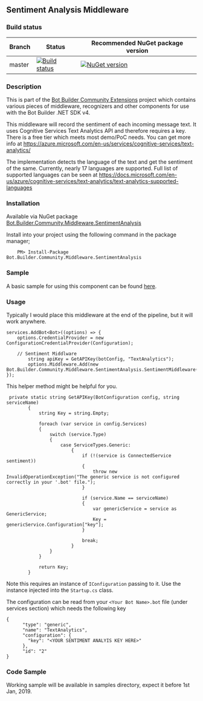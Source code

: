 ## Sentiment Analysis Middleware
 
### Build status
| Branch | Status | Recommended NuGet package version |
| ------ | ------ | ------ |
| master | [![Build status](https://ci.appveyor.com/api/projects/status/b9123gl3kih8x9cb?svg=true)](https://ci.appveyor.com/project/garypretty/botbuilder-community) | [![NuGet version](https://img.shields.io/badge/NuGet-1.0.184-blue.svg)](https://www.nuget.org/packages/Bot.Builder.Community.Middleware.SentimentAnalysis/) |

### Description
This is part of the [Bot Builder Community Extensions](https://github.com/garypretty/botbuilder-community) project which contains various pieces of middleware, recognizers and other components for use with the Bot Builder .NET SDK v4.

This middleware will record the sentiment of each incoming message text. It uses Cognitive Services Text Analytics API and therefore requires a key. There is a free tier which meets most demo/PoC needs.  You can get more info at https://azure.microsoft.com/en-us/services/cognitive-services/text-analytics/

The implementation detects the language of the text and get the sentiment of the same. Currently, nearly 17 languages are supported. Full list of supported languages can be seen at https://docs.microsoft.com/en-us/azure/cognitive-services/text-analytics/text-analytics-supported-languages

### Installation

Available via NuGet package [Bot.Builder.Community.Middleware.SentimentAnalysis](https://www.nuget.org/packages/Bot.Builder.Community.Middleware.SentimentAnalysis/)

Install into your project using the following command in the package manager;
```
    PM> Install-Package Bot.Builder.Community.Middleware.SentimentAnalysis
```

### Sample

A basic sample for using this component can be found [here](../../samples/Sentiment%20Middleware%20Sample).

### Usage

Typically I would place this middleware at the end of the pipeline, but it will work anywhere.  

```
services.AddBot<Bot>((options) => {
    options.CredentialProvider = new ConfigurationCredentialProvider(Configuration);
	
	// Sentiment Middlware
        string apiKey = GetAPIKey(botConfig, "TextAnalytics");
        options.Middleware.Add(new Bot.Builder.Community.Middleware.SentimentAnalysis.SentimentMiddleware(apiKey));
});
```
This helper method might be helpful for you.

```
 private static string GetAPIKey(BotConfiguration config, string serviceName)
        {
            string Key = string.Empty;

            foreach (var service in config.Services)
            {
                switch (service.Type)
                {
                    case ServiceTypes.Generic:
                        {
                            if (!(service is ConnectedService sentiment))
                            {
                                throw new InvalidOperationException("The generic service is not configured correctly in your '.bot' file.");
                            }

                            if (service.Name == serviceName)
                            {
                                var genericService = service as GenericService;
                                Key = genericService.Configuration["key"];
                            }

                            break;
                        }
                }
            }

            return Key;
        }
```

Note this requires an instance of `IConfiguration` passing to it.  Use the instance injected into the `Startup.cs` class.  

The configuration can be read from your `<Your Bot Name>.bot` file (under services section) which needs the following key

```
{
      "type": "generic",
      "name": "TextAnalytics",
      "configuration": {
        "key": "<YOUR SENTIMENT ANALYIS KEY HERE>"
      },
      "id": "2"
}
```

### Code Sample

Working sample will be available in samples directory, expect it before 1st Jan, 2019. 
